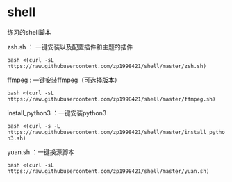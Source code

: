 # shell
练习的shell脚本

zsh.sh ： 一键安装以及配置插件和主题的插件

`bash <(curl -sL https://raw.githubusercontent.com/zp1998421/shell/master/zsh.sh)`

ffmpeg : 一键安装ffmpeg（可选择版本）

`bash <(curl -sL https://raw.githubusercontent.com/zp1998421/shell/master/ffmpeg.sh)`

install_python3 ：一键安装python3

`bash <(curl -s -L https://raw.githubusercontent.com/zp1998421/shell/master/install_python3.sh)`

yuan.sh ：一键换源脚本

`bash <(curl -sL https://raw.githubusercontent.com/zp1998421/shell/master/yuan.sh)`
